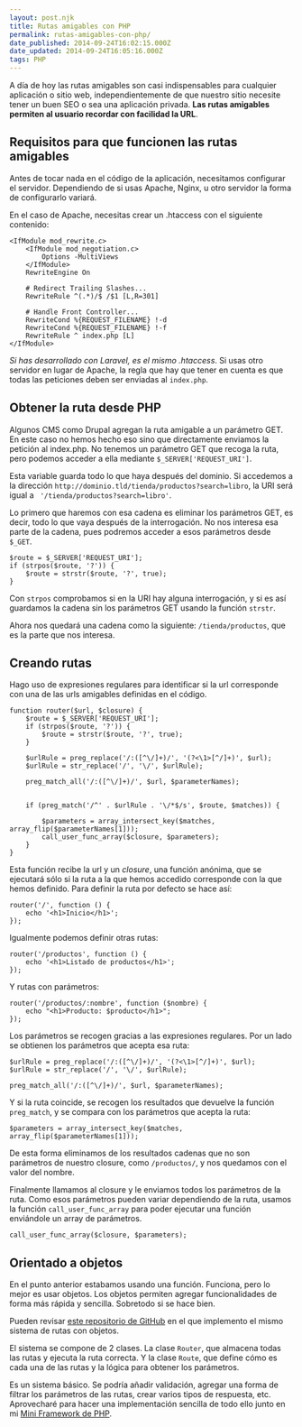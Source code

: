 ```yaml
---
layout: post.njk
title: Rutas amigables con PHP
permalink: rutas-amigables-con-php/
date_published: 2014-09-24T16:02:15.000Z
date_updated: 2014-09-24T16:05:16.000Z
tags: PHP
---
```


A día de hoy las rutas amigables son casi indispensables para cualquier aplicación o sitio web, independientemente de que nuestro sitio necesite tener un buen SEO o sea una aplicación privada. **Las rutas amigables permiten al usuario recordar con facilidad la URL**.

## Requisitos para que funcionen las rutas amigables
Antes de tocar nada en el código de la aplicación, necesitamos configurar el servidor. Dependiendo de si usas Apache, Nginx, u otro servidor la forma de configurarlo variará.

En el caso de Apache, necesitas crear un .htaccess con el siguiente contenido:
```
<IfModule mod_rewrite.c>
    <IfModule mod_negotiation.c>
        Options -MultiViews
    </IfModule>
    RewriteEngine On

    # Redirect Trailing Slashes...
    RewriteRule ^(.*)/$ /$1 [L,R=301]

    # Handle Front Controller...
    RewriteCond %{REQUEST_FILENAME} !-d
    RewriteCond %{REQUEST_FILENAME} !-f
    RewriteRule ^ index.php [L]
</IfModule>
```
*Si has desarrollado con Laravel, es el mismo .htaccess*. Si usas otro servidor en lugar de Apache, la regla que hay que tener en cuenta es que todas las peticiones deben ser enviadas al `index.php`.

## Obtener la ruta desde PHP
Algunos CMS como Drupal agregan la ruta amigable a un parámetro GET. En este caso no hemos hecho eso sino que directamente enviamos la petición al index.php. No tenemos un parámetro GET que recoga la ruta, pero podemos acceder a ella mediante `$_SERVER['REQUEST_URI']`.

Esta variable guarda todo lo que haya después del dominio. Si accedemos a la dirección `http://dominio.tld/tienda/productos?search=libro`, la URI será igual a ` '/tienda/productos?search=libro'`.

Lo primero que haremos con esa cadena es eliminar los parámetros GET, es decir, todo lo que vaya después de la interrogación. No nos interesa esa parte de la cadena, pues podremos acceder a esos parámetros desde `$_GET`.
```language-php
$route = $_SERVER['REQUEST_URI'];
if (strpos($route, '?')) {
	$route = strstr($route, '?', true);
}
```
Con `strpos` comprobamos si en la URI hay alguna interrogación, y si es así guardamos la cadena sin los parámetros GET usando la función `strstr`.

Ahora nos quedará una cadena como la siguiente: `/tienda/productos`, que es la parte que nos interesa.


## Creando rutas
Hago uso de expresiones regulares para identificar si la url corresponde con una de las urls amigables definidas en el código.
```language-php
function router($url, $closure) {
	$route = $_SERVER['REQUEST_URI'];
	if (strpos($route, '?')) {
		$route = strstr($route, '?', true);
	}

	$urlRule = preg_replace('/:([^\/]+)/', '(?<\1>[^/]+)', $url);
	$urlRule = str_replace('/', '\/', $urlRule);

	preg_match_all('/:([^\/]+)/', $url, $parameterNames);


	if (preg_match('/^' . $urlRule . '\/*$/s', $route, $matches)) {

		$parameters = array_intersect_key($matches, array_flip($parameterNames[1]));
		call_user_func_array($closure, $parameters);
	}
}
```
Esta función recibe la url y un *closure*, una función anónima, que se ejecutará sólo si la ruta a la que hemos accedido corresponde con la que hemos definido. Para definir la ruta por defecto se hace así:
```language-php
router('/', function () {
	echo '<h1>Inicio</h1>';
});
```
Igualmente podemos definir otras rutas:
```language-php
router('/productos', function () {
	echo '<h1>Listado de productos</h1>';
});
```
Y rutas con parámetros:
```language-php
router('/productos/:nombre', function ($nombre) {
	echo "<h1>Producto: $producto</h1>";
});
```

Los parámetros se recogen gracias a las expresiones regulares. Por un lado se obtienen los parámetros que acepta esa ruta:
```language-php
$urlRule = preg_replace('/:([^\/]+)/', '(?<\1>[^/]+)', $url);
$urlRule = str_replace('/', '\/', $urlRule);

preg_match_all('/:([^\/]+)/', $url, $parameterNames);
```

Y si la ruta coincide, se recogen los resultados que devuelve la función `preg_match`, y se compara con los parámetros que acepta la ruta:
```language-php
$parameters = array_intersect_key($matches, array_flip($parameterNames[1]));
```
De esta forma eliminamos de los resultados cadenas que no son parámetros de nuestro closure, como `/productos/`, y nos quedamos con el valor del nombre.

Finalmente llamamos al closure y le enviamos todos los parámetros de la ruta. Como esos parámetros pueden variar dependiendo de la ruta, usamos la función `call_user_func_array` para poder ejecutar una función enviándole un array de parámetros.
```language-php
call_user_func_array($closure, $parameters);
```

## Orientado a objetos
En el punto anterior estabamos usando una función. Funciona, pero lo mejor es usar objetos. Los objetos permiten agregar funcionalidades de forma más rápida y sencilla. Sobretodo si se hace bien.

Pueden revisar [este repositorio de GitHub](https://github.com/abalozz/rutas-amigables-con-php) en el que implemento el mismo sistema de rutas con objetos.

El sistema se compone de 2 clases. La clase `Router`, que almacena todas las rutas y ejecuta la ruta correcta. Y la clase `Route`, que define cómo es cada una de las rutas y la lógica para obtener los parámetros.

Es un sistema básico. Se podría añadir validación, agregar una forma de filtrar los parámetros de las rutas, crear varios tipos de respuesta, etc. Aprovecharé para hacer una implementación sencilla de todo ello junto en mi [Mini Framework de PHP](https://github.com/abalozz/mini-framework-php).
